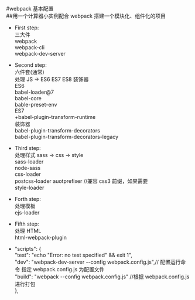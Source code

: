 #webpack 基本配置  
##用一个计算器小实例配合 webpack 搭建一个模块化、组件化的项目

-   First step:  
    三大件  
    webpack  
    webpack-cli  
    webpack-dev-server

-   Second step:  
    六件套(通常)  
    处理 JS -> ES6 ES7 ES8 装饰器  
    ES6  
    babel-loader@7  
    babel-core  
    bable-preset-env  
    ES7  
    +babel-plugin-transform-runtime  
    装饰器  
    babel-plugin-transform-decorators  
    babel-plugin-transform-decorators-legacy

-   Third step:  
    处理样式 sass -> css -> style  
    sass-loader  
    node-sass  
    css-loader  
    postcss-loader auotprefixer //兼容 css3 前缀，如果需要  
    style-loader

-   Forth step:  
    处理模板  
    ejs-loader

-   Fifth step:  
    处理 HTML  
    html-webpack-plugin

*   "scripts": {  
    "test": "echo \"Error: no test specified\" && exit 1",  
    "dev": "webpack-dev-server --config webpack.config.js",// 配置运行命令 指定 webpack.config.js 为配置文件  
    "build": "webpack --config webpack.config.js" //根据 webpack.config.js 进行打包  
    },
